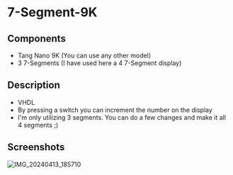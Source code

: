 # 7-Segment-9K

## Components
* Tang Nano 9K (You can use any other model)
* 3 7-Segments (I have used here a 4 7-Segment display)

## Description
* VHDL
* By pressing a switch you can increment the number on the display
* I'm only utilizing 3 segments. You can do a few changes and make it all 4 segments ;)

## Screenshots

![IMG_20240413_185710](https://github.com/SShattered/7-Segment-9K/assets/4478457/199a1bf9-ee38-4c37-beff-5d6c89da37d3)
